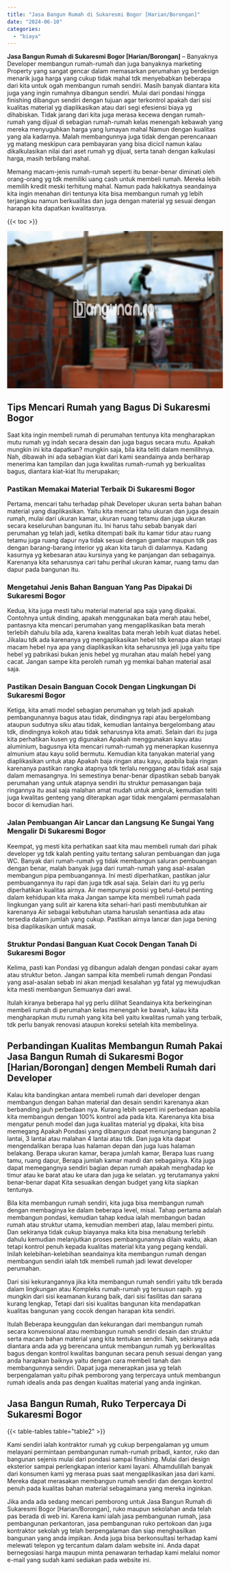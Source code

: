 ```yaml
---
title: "Jasa Bangun Rumah di Sukaresmi Bogor [Harian/Borongan]"
date: "2024-06-10"
categories: 
  - "biaya"
---
```


**Jasa Bangun Rumah di Sukaresmi Bogor \[Harian/Borongan\]** – Banyaknya Developer membangun rumah-rumah dan juga banyaknya marketing Property yang sangat gencar dalam memasarkan perumahan yg berdesign menarik juga harga yang cukup tidak mahal tdk menyebabkan beberapa dari kita untuk ogah membangun rumah sendiri. Masih banyak diantara kita juga yang ingin rumahnya dibangun sendiri. Mulai dari pondasi hingga finishing dibangun sendiri dengan tujuan agar terkontrol apakah dari sisi kualitas material yg diaplikasikan atau dari segi efesiensi biaya yg dihabiskan. Tidak jarang dari kita juga merasa kecewa dengan rumah-rumah yang dijual di sebagian rumah-rumah kelas menengah kebawah yang mereka menyuguhkan harga yang lumayan mahal Namun dengan kualitas yang ala kadarnya. Malah membangunnya juga tidak dengan perencanaan yg matang meskipun cara pembayaran yang bisa dicicil namun kalau dikalkulasikan nilai dari aset rumah yg dijual, serta tanah dengan kalkulasi harga, masih terbilang mahal.

Memang macam-jenis rumah-rumah seperti itu benar-benar diminati oleh orang-orang yg tdk memiliki uang cash untuk membeli rumah. Mereka lebih memilih kredit meski terhitung mahal. Namun pada hakikatnya seandainya kita ingin menahan diri tentunya kita bisa membangun rumah yg lebih terjangkau namun berkualitas dan juga dengan material yg sesuai dengan harapan kita dapatkan kwalitasnya.

{{< toc >}}

![Jasa Bangun Rumah di Sukaresmi Bogor [Harian/Borongan]](/images/borong-bangunan-05.png)

## Tips Mencari Rumah yang Bagus Di Sukaresmi Bogor

Saat kita ingin membeli rumah di perumahan tentunya kita mengharapkan mutu rumah yg indah secara desain dan juga bagus secara mutu. Apakah mungkin ini kita dapatkan? mungkin saja, bila kita teliti dalam memilihnya. Nah, dibawah ini ada sebagian kiat dari kami seandainya anda berharap menerima kan tampilan dan juga kwalitas rumah-rumah yg berkualitas bagus, diantara kiat-kiat Itu merupakan;

### Pastikan Memakai Material Terbaik Di Sukaresmi Bogor

Pertama, mencari tahu terhadap pihak Developer ukuran serta bahan bahan material yang diaplikasikan. Yaitu kita mencari tahu ukuran dan juga desain rumah, mulai dari ukuran kamar, ukuran ruang tetamu dan juga ukuran secara keseluruhan bangunan itu. Ini harus tahu sebab banyak dari perumahan yg telah jadi, ketika ditempati baik itu kamar tidur atau ruang tetamu juga ruang dapur nya tidak sesuai dengan gambar maupun tdk pas dengan barang-barang interior yg akan kita taruh di dalamnya. Kadang kasurnya yg kebesaran atau kursinya yang ke panjangan dan sebagainya. Karenanya kita seharusnya cari tahu perihal ukuran kamar, ruang tamu dan dapur pada bangunan itu.

### Mengetahui Jenis Bahan Banguan Yang Pas Dipakai Di Sukaresmi Bogor

Kedua, kita juga mesti tahu material material apa saja yang dipakai. Contohnya untuk dinding, apakah menggunakan bata merah atau hebel, pantasnya kita mencari perumahan yang mengaplikasikan bata merah terlebih dahulu bila ada, karena kwalitas bata merah lebih kuat diatas hebel. Jikalau tdk ada karenanya yg mengaplikasikan hebel tdk kenapa akan tetapi macam hebel nya apa yang diaplikasikan kita seharusnya jeli juga yaitu tipe hebel yg pabrikasi bukan jenis hebel yg murahan atau malah hebel yang cacat. Jangan sampe kita peroleh rumah yg memkai bahan material asal saja.

### Pastikan Desain Banguan Cocok Dengan Lingkungan Di Sukaresmi Bogor

Ketiga, kita amati model sebagian perumahan yg telah jadi apakah pembangunannya bagus atau tidak, dindingnya rapi atau bergelombang ataupun sudutnya siku atau tidak, kemudian lantainya bergelombang atau tdk, dindingnya kokoh atau tidak seharusnya kita amati. Selain dari itu juga kita perhatikan kusen yg digunakan Apakah menggunakan kayu atau aluminium, bagusnya kita mencari rumah-rumah yg menerapkan kusennya almunium atau kayu solid bermutu. Kemudian kita tanyakan material yang diaplikasikan untuk atap Apakah baja ringan atau kayu, apabila baja ringan karenanya pastikan rangka atapnya tdk terlalu renggang atau tidak asal saja dalam memasangnya. Ini semestinya benar-benar dipastikan sebab banyak perumahan yang untuk atapnya sendiri itu struktur pemasangan baja ringannya itu asal saja malahan amat mudah untuk ambruk, kemudian teliti juga kwalitas genteng yang diterapkan agar tidak mengalami permasalahan bocor di kemudian hari.

### Jalan Pembuangan Air Lancar dan Langsung Ke Sungai Yang Mengalir Di Sukaresmi Bogor

Keempat, yg mesti kita perhatikan saat kita mau membeli rumah dari pihak developer yg tdk kalah penting yaitu tentang saluran pembuangan dan juga WC. Banyak dari rumah-rumah yg tidak membangun saluran pembuangan dengan benar, malah banyak juga dari rumah-rumah yang asal-asalan membangun pipa pembuangannya. Ini mesti diperhatikan, pastikan jalur pembuangannya itu rapi dan juga tdk asal saja. Selain dari itu yg perlu diperhatikan kualitas airnya. Air mempunyai posisi yg betul-betul penting dalam kehidupan kita maka Jangan sampe kita membeli rumah pada lingkungan yang sulit air karena kita sehari-hari pasti membutuhkan air karenanya Air sebagai kebutuhan utama haruslah senantiasa ada atau tersedia dalam jumlah yang cukup. Pastikan airnya lancar dan juga bening bisa diaplikasikan untuk masak.

### Struktur Pondasi Banguan Kuat Cocok Dengan Tanah Di Sukaresmi Bogor

Kelima, pasti kan Pondasi yg dibangun adalah dengan pondasi cakar ayam atau struktur beton. Jangan sampai kita membeli rumah dengan Pondasi yang asal-asalan sebab ini akan menjadi kesalahan yg fatal yg mewujudkan kita mesti membangun Semuanya dari awal.

Itulah kiranya beberapa hal yg perlu dilihat Seandainya kita berkeinginan membeli rumah di perumahan kelas menengah ke bawah, kalau kita mengharapkan mutu rumah yang kita beli yaitu kwalitas rumah yang terbaik, tdk perlu banyak renovasi ataupun koreksi setelah kita membelinya.

## Perbandingan Kualitas Membangun Rumah Pakai Jasa Bangun Rumah di Sukaresmi Bogor \[Harian/Borongan\] dengen Membeli Rumah dari Developer

Kalau kita bandingkan antara membeli rumah dari developer dengan membangun dengan bahan material dan desain sendiri karenanya akan berbanding jauh perbedaan nya. Kurang lebih seperti ini perbedaan apabila kita membangun dengan 100% kontrol ada pada kita. Karenanya kita bisa mengatur penuh model dan juga kualitas material yg dipakai, kita bisa memegang Apakah Pondasi yang dibangun dapat menunjang bangunan 2 lantai, 3 lantai atau malahan 4 lantai atau tdk. Dan juga kita dapat mengendalikan berapa luas halaman depan dan juga luas halaman belakang. Berapa ukuran kamar, berapa jumlah kamar, Berapa luas ruang tamu, ruang dapur, Berapa jumlah kamar mandi dan sebagainya. Kita juga dapat memegangnya sendiri bagian depan rumah apakah menghadap ke timur atau ke barat atau ke utara dan juga ke selatan. yg terutamanya yakni benar-benar dapat Kita sesuaikan dengan budget yang kita siapkan tentunya.

Bila kita membangun rumah sendiri, kita juga bisa membangun rumah dengan membaginya ke dalam beberapa level, misal. Tahap pertama adalah membangun pondasi, kemudian tahap kedua ialah membangun badan rumah atau struktur utama, kemudian memberi atap, lalau memberi pintu. Dan sekiranya tidak cukup biayanya maka kita bisa menabung terlebih dahulu kemudian melanjutkan proses pembangunannya dilain waktu, akan tetapi kontrol penuh kepada kualitas material kita yang pegang kendali. Inilah kelebihan-kelebihan seandainya kita membangun rumah dengan membangun sendiri ialah tdk membeli rumah jadi lewat developer perumahan.

Dari sisi kekurangannya jika kita membangun rumah sendiri yaitu tdk berada dalam lingkungan atau Kompleks rumah-rumah yg tersusun rapih. yg mungkin dari sisi keamanan kurang baik, dari sisi fasilitas dan sarana kurang lengkap, Tetapi dari sisi kualitas bangunan kita mendapatkan kualitas bangunan yang cocok dengan harapan kita sendiri.

Itulah Beberapa keunggulan dan kekurangan dari membangun rumah secara konvensional atau membangun rumah sendiri desain dan struktur serta macam bahan material yang kita tentukan sendiri. Nah, sekiranya ada diantara anda ada yg berencana untuk membangun rumah yg berkwalitas bagus dengan kontrol kwalitas bangunan secara penuh sesuai dengan yang anda harapkan baiknya yaitu dengan cara membeli tanah dan membangunnya sendiri. Dapat juga menerapkan jasa yg telah berpengalaman yaitu pihak pemborong yang terpercaya untuk membangun rumah idealis anda pas dengan kualitas material yang anda inginkan.

## Jasa Bangun Rumah, Ruko Terpercaya Di Sukaresmi Bogor

{{< table-tables table="table2" >}}

Kami sendiri ialah kontraktor rumah yg cukup berpengalaman yg umum melayani permintaan pembangunan rumah-rumah pribadi, kantor, ruko dan bangunan sejenis mulai dari pondasi sampai finishing. Mulai dari design eksterior sampai perlengkapan interior kami layani. Alhamdulillah banyak dari konsumen kami yg merasa puas saat mengaplikasikan jasa dari kami. Mereka dapat merasakan membangun rumah sendiri dan dengan kontrol penuh pada kualitas bahan material sebagaimana yang mereka inginkan.

Jika anda ada sedang mencari pemborong untuk Jasa Bangun Rumah di Sukaresmi Bogor \[Harian/Borongan\], ruko maupun sekolahan anda telah pas berada di web ini. Karena kami ialah jasa pembangunan rumah, jasa pembangunan perkantoran, jasa pembangunan ruko pertokoan dan juga kontraktor sekolah yg telah berpengalaman dan siap menghasilkan bangunan yang anda impikan. Anda juga bisa berkonsultasi terhadap kami melewati telepon yg tercantum dalam dalam website ini. Anda dapat bernegosiasi harga maupun minta penawaran terhadap kami melalui nomor e-mail yang sudah kami sediakan pada website ini.
